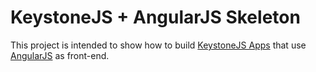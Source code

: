 # KeystoneJS + AngularJS Skeleton

This project is intended to show how to build [KeystoneJS Apps](http://keystonejs.com) that use [AngularJS](https://angularjs.org) as front-end.